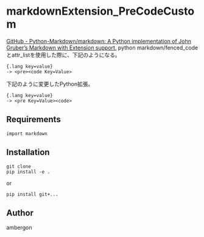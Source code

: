 # markdownExtension_PreCodeCustom
[GitHub - Python-Markdown/markdown: A Python implementation of John Gruber’s Markdown with Extension support.](https://github.com/Python-Markdown/markdown)
python markdown/fenced_codeとattr_listを使用した際に、下記のようになる。
```
{.lang key=value}
-> <pre><code Key=Value>
```
下記のように変更したPython拡張。
```
{.lang key=value}
-> <pre Key=Value><code>
```


## Requirements
```
import markdown
```

## Installation
```
git clone 
pip install -e .
```
or
```
pip install git+...
```

## Author
ambergon
